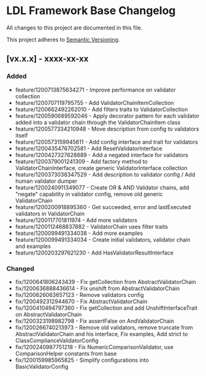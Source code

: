# LDL Framework Base Changelog

All changes to this project are documented in this file.

This project adheres to [Semantic Versioning](https://semver.org/spec/v2.0.0.html).

## [vx.x.x] - xxxx-xx-xx

### Added

- feature/1200713875634271 - Improve performance on validator collection
- feature/1200707119795755 - Add ValidatorChainItemCollection
- feature/1200662492262010 - Add filters traits to ValidatorCollection
- feature/1200590689592046 - Apply decorator pattern for each validator added into a validator chain through the ValidatorChainItem class
- feature/1200577334210948 - Move description from config to validators itself
- feature/1200573159945611 - Add config interface and trait for validators
- feature/1200435476702581 - Add ResetValidatorInterface
- feature/1200427327628889 - Add a negated interface for validators
- feature/1200379001241309 - Add factory method to ValidatorChainInterface, create generic ValidatorInterface collection
- feature/1200373038347529 - Add description to validator config / Add human validator dumper
- feature/1200240911349077 - Create OR & AND Validator chains, add "negate" capability in validator config, remove old generic ValidatorChain
- feature/1200200918895360 - Get succeeded, error and lastExecuted validators in ValidatorChain
- feature/1200117701811974 - Add more validators
- feature/1200112468837882 - ValidatorChain uses filter traits
- feature/1200099491334038 - Add more examples
- feature/1200099491334034 - Create initial validators, validator chain and examples
- feature/1200203297621230 - Add HasValidatorResultInterface
 
### Changed

- fix/1200641806243439 - Fix getCollection from AbstractValidatorChain
- fix/1200636888436614 - Fix unshift from AbstractValidatorChain
- fix/1200626063657123 - Remove validators config
- fix/1200492312944670 - Fix AbstractValidatorChain
- fix/1200410494797360 - Fix getCollection and add UnshiftInterfaceTrait on AbstractValidatorChain
- fix/1200323198982798 - Fix assertFalse on AndValidatorChain
- fix/1200266740213973 - Remove old validators, remove truncate from AbstractValidatorChain and his interface, Fix examples, Add strict to ClassComplianceValidatorConfig
- fix/1200240987751218 - Fix NumericComparisonValidator, use ComparisonHelper constants from base
- fix/1200159985965825 - Simplify configurations into BasicValidatorConfig

